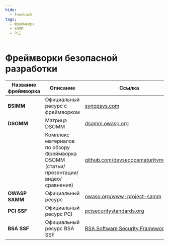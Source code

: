 ```yaml
---
hide:
  - feedback
tags:
  - Фреймворк
  - SAMM
  - PCI
---
```


# Фреймворки безопасной разработки

| Название фреймворка | Описание | Ссылка |
| -------- | -------- | ------ |
| **BSIMM** | Официальный ресурс с фреймворком | [synopsys.com](https://www.synopsys.com/software-integrity/software-security-services/bsimm-maturity-model.html) |
| **DSOMM** | Матрица DSOMM | [dsomm.owasp.org](https://dsomm.owasp.org/) |
|  | Комплекс материалов по обзору Фреймворка DSOMM (статьи/презентации/видео/сравнения) | [github.com/devsecopsmaturitymodel](https://github.com/devsecopsmaturitymodel/DevSecOps-MaturityModel) |
| **OWASP SAMM** | Официальный ресурс | [owasp.org/www-project-samm](https://owasp.org/www-project-samm/) |
| **PCI SSF** | Официальный ресурс PCI | [pcisecuritystandards.org](https://www.pcisecuritystandards.org/document_library/) |
| **BSA SSF** | Официальный ресурс BSA SSF |[BSA Software Security Framework](https://www.bsa.org/files/reports/bsa_software_security_framework_web_final.pdf) |